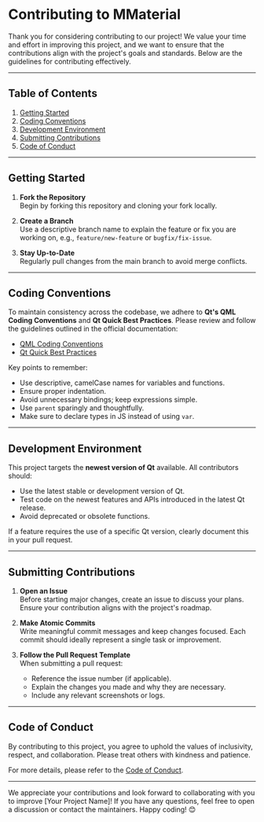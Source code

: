 # Contributing to MMaterial

Thank you for considering contributing to our project! We value your time and effort in improving this project, and we want to ensure that the contributions align with the project's goals and standards. Below are the guidelines for contributing effectively.

---

## Table of Contents
1. [Getting Started](#getting-started)
2. [Coding Conventions](#coding-conventions)
3. [Development Environment](#development-environment)
4. [Submitting Contributions](#submitting-contributions)
5. [Code of Conduct](#code-of-conduct)

---

## Getting Started

1. **Fork the Repository**  
   Begin by forking this repository and cloning your fork locally.

2. **Create a Branch**  
   Use a descriptive branch name to explain the feature or fix you are working on, e.g., `feature/new-feature` or `bugfix/fix-issue`.

3. **Stay Up-to-Date**  
   Regularly pull changes from the main branch to avoid merge conflicts.

---

## Coding Conventions

To maintain consistency across the codebase, we adhere to **Qt's QML Coding Conventions** and **Qt Quick Best Practices**. Please review and follow the guidelines outlined in the official documentation:

- [QML Coding Conventions](https://doc-snapshots.qt.io/qt6-dev/qml-codingconventions.html)
- [Qt Quick Best Practices](https://doc-snapshots.qt.io/qt6-dev/qtquick-bestpractices.html)

Key points to remember:
- Use descriptive, camelCase names for variables and functions.
- Ensure proper indentation.
- Avoid unnecessary bindings; keep expressions simple.
- Use `parent` sparingly and thoughtfully.
- Make sure to declare types in JS instead of using `var`.

---

## Development Environment

This project targets the **newest version of Qt** available. All contributors should:
- Use the latest stable or development version of Qt.
- Test code on the newest features and APIs introduced in the latest Qt release.
- Avoid deprecated or obsolete functions.

If a feature requires the use of a specific Qt version, clearly document this in your pull request.

---

## Submitting Contributions

1. **Open an Issue**  
   Before starting major changes, create an issue to discuss your plans. Ensure your contribution aligns with the project's roadmap.

2. **Make Atomic Commits**  
   Write meaningful commit messages and keep changes focused. Each commit should ideally represent a single task or improvement.

3. **Follow the Pull Request Template**  
   When submitting a pull request:
   - Reference the issue number (if applicable).
   - Explain the changes you made and why they are necessary.
   - Include any relevant screenshots or logs.

---

## Code of Conduct

By contributing to this project, you agree to uphold the values of inclusivity, respect, and collaboration. Please treat others with kindness and patience.

For more details, please refer to the [Code of Conduct](CODE_OF_CONDUCT.md).

---

We appreciate your contributions and look forward to collaborating with you to improve [Your Project Name]! If you have any questions, feel free to open a discussion or contact the maintainers. Happy coding! 😊
